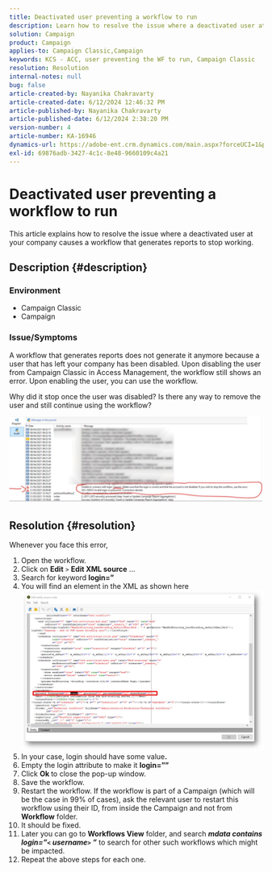 ```yaml
---
title: Deactivated user preventing a workflow to run
description: Learn how to resolve the issue where a deactivated user at your company causes a workflow that generates reports to stop working.
solution: Campaign
product: Campaign
applies-to: Campaign Classic,Campaign
keywords: KCS - ACC, user preventing the WF to run, Campaign Classic
resolution: Resolution
internal-notes: null
bug: false
article-created-by: Nayanika Chakravarty
article-created-date: 6/12/2024 12:46:32 PM
article-published-by: Nayanika Chakravarty
article-published-date: 6/12/2024 2:38:20 PM
version-number: 4
article-number: KA-16946
dynamics-url: https://adobe-ent.crm.dynamics.com/main.aspx?forceUCI=1&pagetype=entityrecord&etn=knowledgearticle&id=9d16e0c7-b928-ef11-840b-6045bd0065b6
exl-id: 69876adb-3427-4c1c-8e48-9660109c4a21
---
```

# Deactivated user preventing a workflow to run


This article explains how to resolve the issue where a deactivated user at your company causes a workflow that generates reports to stop working.

## Description {#description}


### Environment

- Campaign Classic
- Campaign


### Issue/Symptoms

A workflow that generates reports does not generate it anymore because a user that has left your company has been disabled. Upon disabling the user from Campaign Classic in Access Management, the workflow still shows an error. Upon enabling the user, you can use the workflow.

Why did it stop once the user was disabled? Is there any way to remove the user and still continue using the workflow?

![](assets/178d95b7-4dd0-ec11-a7b5-00224809c556.png)


## Resolution {#resolution}


Whenever you face this error,

1. Open the workflow.
2. Click on <b>Edit</b> `>`  <b>Edit XML source</b> …
3. Search for keyword <b>login=”</b>
4. You will find an element in the XML as shown here![](assets/dee6636f-799e-eb11-b1ac-000d3a368466.png)
5. In your case, login should have some value<b>.</b>
6. Empty the login attribute to make it <b>login=””</b>
7. Click <b>Ok </b>to close the pop-up window.
8. Save the workflow.
9. Restart the workflow. If the workflow is part of a Campaign (which will be the case in 99% of cases), ask the relevant user to restart this workflow using their ID, from inside the Campaign and not from <b>Workflow</b> folder.
10. It should be fixed.
11. Later you can go to <b>Workflows View</b> folder, and search <b>*mdata contains login=”`<` username`>` ”</b>* to search for other such workflows which might be impacted.
12. Repeat the above steps for each one.
